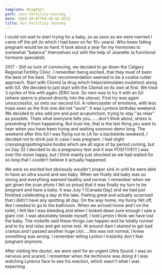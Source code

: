 ```yaml
---
template: BlogPost
path: /our-fertility-journey
date: 2020-10-07T04:46:52.921Z
title: Our Fertility Journey
---
```

I could not wait to start trying for a baby, so as soon as we were married I came off the pill (in which I had been on for 10+ years).  Who knew falling pregnant would be so hard.  It took about a year for my hormones to somewhat "balance" themselves out with the help of Jeanette (a functional hormone specialist).  

2017 - Still no luck of convincing, we decided to go down the Calgary Regional Fertility Clinic.   I remember being excited, that they must of been the best of the best.  Their recommendation seemed to be a cookie cutter approach.  Start with Clomid (a drug which helps/stimulates ovulation) along with IUI.  We decided to just start with the Clomid on its own at first.  We tried 3 cycles of this with again ZERO luck.  So next was to try it with an IUI (where sperm is placed directly into the uterus).  First try was again unsuccessful, so onto our second IUI.  A rollercoaster of emotions, with less hope seen as the first one did not "work".  It was Lyntons birthday weekend.  We decided to also add pre and post acupuncture, trying to stay "as relax" as possible.  Thats what everyone tells you.......don't think about, stress is preventing it from happening.  But trust me, that is the last thing you want to hear when you have been trying and waiting soooooo damn long.  The weekend after this IUI I was flying out to LA for a bachelotte weekend,  I decided not to drink just in case I was pregnant.  I had slight cramping/spotting/sore boobs which are all signs of by period coming, but on Day 32 I decided to do a pregnancy test and it was POSITIVE!!! I was over the moon happy, but I think mainly just shocked as we had waited for so long that I couldn't believe it actually happened.  

We were so excited but obviously wouldn't proper sink in until be were able to have an ultra sound and see baby.  When we finally did baby was so strong and everything seemed healthy and normal.  I remember when we got given the scan photo I felt so proud that it was finally my turn to be pregnant and have a baby.   It was July 1 (Canada Day) and we had just finished celebrating a day at the lake.  Feeling great and actually surprised that I didn't have any spotting all day.  On the way home, my funny felt off, like I needed to go to the bathroom.  When we arrived home and I on the toilet, I felt like I was bleeding and when I looked down sure enough I saw a giant clot.  I was absolutely beside myself, I told Lynton I think we have lost the baby.  The midwife said these things can happen and be totally normal and to try and relax and get some rest.  At around 4am I started to get bad cramps and I passed another huge clot.....this was not normal, I knew something was wrong.  I remember telling Lynton I instantly don't feel pregnant anymore.  

After visiting the doctor, we were sent for an urgent Ultra Sound.  I was so nervous and scared, I remember when the techinone was doing it I was watching Lyntons face to see his reaction, which wasn't what I was expecting
